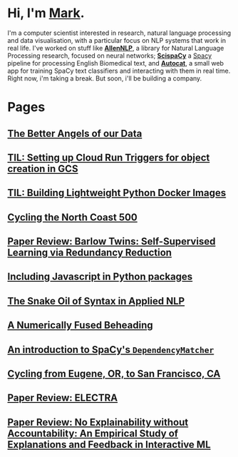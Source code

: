 # Hi, I'm [Mark](http://markneumann.xyz/).

I'm a computer scientist interested in research, natural language processing and data visualisation, with a particular focus on NLP systems that work in real life. I've worked on stuff like **[AllenNLP](https://allennlp.org/)**, a library for Natural Language Processing research, focused on neural networks; **[ScispaCy](https://allenai.github.io/scispacy/)** a [Spacy](https://spacy.io/) pipeline for processing English Biomedical text, and **[Autocat](https://autocat.apps.allenai.org/)**, a small web app for training SpaCy text classifiers and interacting with them in real time. Right now, i'm taking a break. But soon, i'll be building a company.



# Pages

## [The Better Angels of our Data](./crowdsourcing.md)
## [TIL: Setting up Cloud Run Triggers for object creation in GCS](./til/cloud-run-triggers.md)
## [TIL: Building Lightweight Python Docker Images](./til/docker-python.md)
## [Cycling the North Coast 500](./nc_500.md)
## [Paper Review: Barlow Twins: Self-Supervised Learning via Redundancy Reduction](./paper_reviews/barlow_twins.md)
## [Including Javascript in Python packages](./packaging_uis_in_python.md)
## [The Snake Oil of Syntax in Applied NLP](./syntax.md)
## [A Numerically Fused Beheading](./numeric_annotation.md)
## [An introduction to SpaCy's `DependencyMatcher`](./dependency_matcher.md)
## [Cycling from Eugene, OR, to San Francisco, CA](./eugene_to_sf.md)
## [Paper Review: ELECTRA](./paper_reviews/electra.md)
## [Paper Review: No Explainability without Accountability: An Empirical Study of Explanations and Feedback in Interactive ML](./paper_reviews/interactivity_explainability.md)
